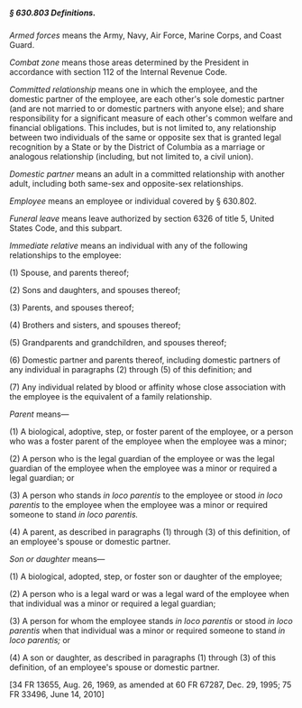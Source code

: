 ##### § 630.803 Definitions. #####

*Armed forces* means the Army, Navy, Air Force, Marine Corps, and Coast Guard.

*Combat zone* means those areas determined by the President in accordance with section 112 of the Internal Revenue Code.

*Committed relationship* means one in which the employee, and the domestic partner of the employee, are each other's sole domestic partner (and are not married to or domestic partners with anyone else); and share responsibility for a significant measure of each other's common welfare and financial obligations. This includes, but is not limited to, any relationship between two individuals of the same or opposite sex that is granted legal recognition by a State or by the District of Columbia as a marriage or analogous relationship (including, but not limited to, a civil union).

*Domestic partner* means an adult in a committed relationship with another adult, including both same-sex and opposite-sex relationships.

*Employee* means an employee or individual covered by § 630.802.

*Funeral leave* means leave authorized by section 6326 of title 5, United States Code, and this subpart.

*Immediate relative* means an individual with any of the following relationships to the employee:

(1) Spouse, and parents thereof;

(2) Sons and daughters, and spouses thereof;

(3) Parents, and spouses thereof;

(4) Brothers and sisters, and spouses thereof;

(5) Grandparents and grandchildren, and spouses thereof;

(6) Domestic partner and parents thereof, including domestic partners of any individual in paragraphs (2) through (5) of this definition; and

(7) Any individual related by blood or affinity whose close association with the employee is the equivalent of a family relationship.

*Parent* means—

(1) A biological, adoptive, step, or foster parent of the employee, or a person who was a foster parent of the employee when the employee was a minor;

(2) A person who is the legal guardian of the employee or was the legal guardian of the employee when the employee was a minor or required a legal guardian; or

(3) A person who stands *in loco parentis* to the employee or stood *in loco parentis* to the employee when the employee was a minor or required someone to stand *in loco parentis.*

(4) A parent, as described in paragraphs (1) through (3) of this definition, of an employee's spouse or domestic partner.

*Son or daughter* means—

(1) A biological, adopted, step, or foster son or daughter of the employee;

(2) A person who is a legal ward or was a legal ward of the employee when that individual was a minor or required a legal guardian;

(3) A person for whom the employee stands *in loco parentis* or stood *in loco parentis* when that individual was a minor or required someone to stand *in loco parentis;* or

(4) A son or daughter, as described in paragraphs (1) through (3) of this definition, of an employee's spouse or domestic partner.

[34 FR 13655, Aug. 26, 1969, as amended at 60 FR 67287, Dec. 29, 1995; 75 FR 33496, June 14, 2010]